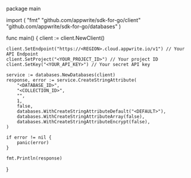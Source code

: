 package main

import (
    "fmt"
    "github.com/appwrite/sdk-for-go/client"
    "github.com/appwrite/sdk-for-go/databases"
)

func main() {
    client := client.NewClient()

    client.SetEndpoint("https://<REGION>.cloud.appwrite.io/v1") // Your API Endpoint
    client.SetProject("<YOUR_PROJECT_ID>") // Your project ID
    client.SetKey("<YOUR_API_KEY>") // Your secret API key

    service := databases.NewDatabases(client)
    response, error := service.CreateStringAttribute(
        "<DATABASE_ID>",
        "<COLLECTION_ID>",
        "",
        1,
        false,
        databases.WithCreateStringAttributeDefault("<DEFAULT>"),
        databases.WithCreateStringAttributeArray(false),
        databases.WithCreateStringAttributeEncrypt(false),
    )

    if error != nil {
        panic(error)
    }

    fmt.Println(response)
}
